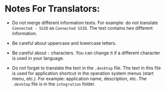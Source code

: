 # Notes For Translators:

- Do not merge different information texts. For example: do not translate ```Connected - SSID``` 
as ```Connected SSID```. The text contains two different information. 

- Be careful about uppercase and lowercase letters.

- Be careful about ```:``` characters. You can change it if a different character is used in your language.

- Do not forget to translate the text in the ```.desktop``` file. The text in this file is used for application 
shortcut in the operation system menus (start menu, etc.). For example: application name, description, etc.
The ```.desktop``` file is in the ```integration``` folder.
